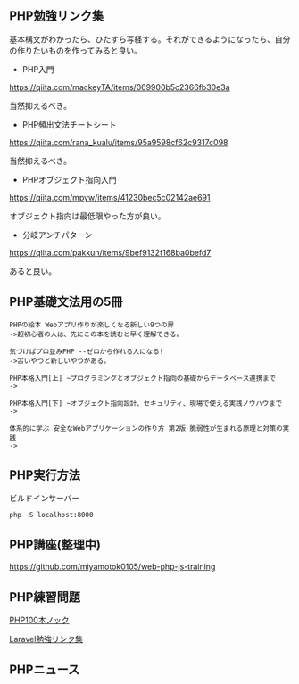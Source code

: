 
## PHP勉強リンク集

基本構文がわかったら、ひたすら写経する。それができるようになったら、自分の作りたいものを作ってみると良い。

- PHP入門

https://qiita.com/mackeyTA/items/069900b5c2366fb30e3a

当然抑えるべき。

- PHP頻出文法チートシート

https://qiita.com/rana_kualu/items/95a9598cf62c9317c098

当然抑えるべき。

- PHPオブジェクト指向入門

https://qiita.com/mpyw/items/41230bec5c02142ae691

オブジェクト指向は最低限やった方が良い。


- 分岐アンチパターン

https://qiita.com/pakkun/items/9bef9132f168ba0befd7

あると良い。


## PHP基礎文法用の5冊


```
PHPの絵本 Webアプリ作りが楽しくなる新しい9つの扉
->超初心者の人は、先にこの本を読むと早く理解できる。

気づけばプロ並みPHP --ゼロから作れる人になる!
->古いやつと新しいやつがある。

PHP本格入門[上] ~プログラミングとオブジェクト指向の基礎からデータベース連携まで
->

PHP本格入門[下] ~オブジェクト指向設計、セキュリティ、現場で使える実践ノウハウまで
->

体系的に学ぶ 安全なWebアプリケーションの作り方 第2版 脆弱性が生まれる原理と対策の実践
->

```

## PHP実行方法

ビルドインサーバー

```
php -S localhost:8000
```


## PHP講座(整理中)

https://github.com/miyamotok0105/web-php-js-training


## PHP練習問題

[PHP100本ノック](https://tech.pjin.jp/blog/tag/php%E7%B7%B4%E7%BF%92%E5%95%8F%E9%A1%8C/)


[Laravel勉強リンク集](https://github.com/miyamotok0105/global_engineer_camp/blob/master/BackEnd/PHP/README.md)


## PHPニュース

